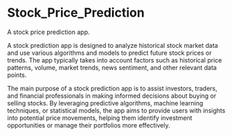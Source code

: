 # Stock_Price_Prediction
A stock price prediction app.

A stock prediction app is designed to analyze historical stock market data and use various algorithms and models to predict future stock prices or trends. The app typically takes into account factors such as historical price patterns, volume, market trends, news sentiment, and other relevant data points.

The main purpose of a stock prediction app is to assist investors, traders, and financial professionals in making informed decisions about buying or selling stocks. By leveraging predictive algorithms, machine learning techniques, or statistical models, the app aims to provide users with insights into potential price movements, helping them identify investment opportunities or manage their portfolios more effectively.
